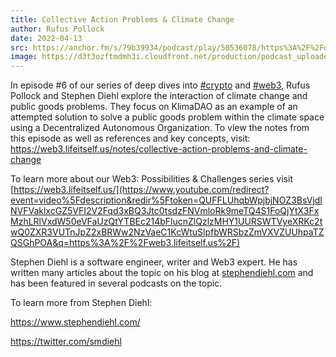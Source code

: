 ```yaml
---
title: Collective Action Problems & Climate Change
author: Rufus Pollock
date: 2022-04-13
src: https://anchor.fm/s/79b39934/podcast/play/50536078/https%3A%2F%2Fd3ctxlq1ktw2nl.cloudfront.net%2Fproduction%2Fexports%2F79b39934%2F50536078%2F5559f786f77480203f7ef18de2b39505.m4a
image: https://d3t3ozftmdmh3i.cloudfront.net/production/podcast_uploaded_episode/20318133/20318133-1649860834447-fb5681419e499.jpg
---
```


In episode #6 of our series of deep dives into [#crypto](https://www.youtube.com/hashtag/crypto) and [#web3](https://www.youtube.com/hashtag/web3), Rufus Pollock and Stephen Diehl explore the interaction of climate change and public goods problems. They focus on KlimaDAO as an example of an attempted solution to solve a public goods problem within the climate space using a Decentralized Autonomous Organization. To view the notes from this episode as well as references and key concepts, visit: https://web3.lifeitself.us/notes/collective-action-problems-and-climate-change

To learn more about our Web3: Possibilities & Challenges series visit [https://web3.lifeitself.us/](https://www.youtube.com/redirect?event=video%5Fdescription&redir%5Ftoken=QUFFLUhqbWpjbjNOZ3BsVjdlNVFVaklxcGZ5VFI2V2Fqd3xBQ3Jtc0tsdzFNVmloRk9meTQ4S1FoQjYtX3FxMzhLRlVxdW50eVFaUzQtYTBEc214bFlucnZlQzlzMHY1UURSWTVyeXRKc2twQ0ZXR3VUTnJpZ2xBRWw2NzVaeC1KcWtuSlpfbWRSbzZmVXVZUUhpaTZQSGhPOA&q=https%3A%2F%2Fweb3.lifeitself.us%2F)

Stephen Diehl is a software engineer, writer and Web3 expert. He has written many articles about the topic on his blog at [stephendiehl.com](https://www.stephendiehl.com/) and has been featured in several podcasts on the topic.

To learn more from Stephen Diehl:

https://www.stephendiehl.com/

https://twitter.com/smdiehl
